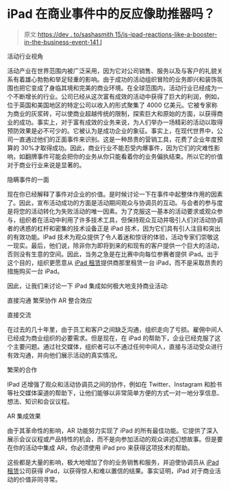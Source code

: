 # iPad 在商业事件中的反应像助推器吗？

> 原文:[https://dev . to/sashasmith 15/is-ipad-reactions-like-a-booster-in-the-business-event-141 I](https://dev.to/sashasmith15/is-ipad-reacts-like-a-booster-in-the-business-event-141i)

活动行业视角

活动产业在世界范围内被广泛采用，因为它对公司销售、服务以及与客户的礼貌关系有着雄心勃勃和举足轻重的影响。由于成功的活动组织冒险的业务即兴和装饰氛围也把它变成了身临其境和完美的商业环境。在全球范围内，活动行业已经成为一个不断增长的行业。公司已经从这次富有成效的活动中获得了巨大的利润，例如，位于英国和美国地区的特定公司以收入的形式聚集了 4000 亿美元。它被专家称为商业的灰浆砖，可以使商业超越传统的限制，探索巨大和原始的方面，以获得商业的成功。事实上，对于富有成效的业务来说，为人们举办一场精彩的活动以取得预防效果是必不可少的。它被认为是成功企业的象征。事实上，在现代世界中，公司一直通过他们的正面事件来识别。这是一种昂贵的营销工具，花费了企业年度预算的 30%才取得成功。因此，商业行业不能忍受内爆事件，因为它们的灾难性影响，如翻牌事件可能会把你的业务从你只能看着你的业务偏执结束。所以它的价值对于商业行业来说是显著的。

隐瞒事件的一面

现在你已经解释了事件对企业的价值。是时候讨论一下在事件中起整体作用的因素了。因此，宣布活动成功的方面是活动期间观众与协调员的互动。与会者的参与度是将您的活动转化为失败活动的唯一因素。为了克服这一基本的活动要求或观众参与，组织者在活动中利用了许多技术工具，但保持观众互动并吸引人们对活动协调者的诱惑的杠杆和密集的技术设备正是 iPad 技术，因为它们具有引人注目和突出的有效功能。IPad 技术为观众提供了令人着迷和惊讶的体验，活动专家们崇敬这一现实。最后，他们说，除非你为即将到来的和现有的客户提供一个巨大的活动，否则没有生意的空间。因此，当务之急是在比赛中向每位参赛者提供 iPad。出于这个目的，组织更愿意从 [iPad 租赁](https://www.thetekkgroup.com/iPad-hire/)提供商那里租赁一台 iPad，而不是采取昂贵的措施购买一台 iPad。

因此，让我们来讨论一下 iPad 集成如何极大地支持商业活动:

直接沟通
繁荣协作
AR 整合效应

直接交流

在过去的几十年里，由于员工和客户之间缺乏沟通，组织走向了亏损。雇佣中间人已经成为商业组织的必要需求。但是现在，在 iPad 的帮助下，企业已经克服了这个主要问题。通过社交媒体，组织者可以不通过任何中间人，直接与活动受众进行有效沟通，并向他们展示活动的真实情况。

繁荣的合作

IPad 还增强了观众和活动协调员之间的协作，例如在 Twitter、Instagram 和脸书等社交媒体渠道的帮助下，让他们能够以非常简单方便的方式一对一地分享信息、想法、知识和会议议程。

AR 集成效果

由于其革命性的影响，AR 功能努力实现了 iPad 的所有最佳功能。它提供了深入展示会议议程或产品特性的机会，而不是向参加活动的观众讲述幻想故事。但是要在你的活动中集成 AR，你必须使用 iPad pro 来获得这项技术的帮助。

这些都是大量的影响，极大地增加了你的业务销售和服务，并迫使协调员从 [iPad 租赁](https://www.tablethire.com/ipad-rental/)公司获得 iPad，以获得惊人和难以置信的结果。事实证明，iPad 对于商业活动的价值非同寻常。